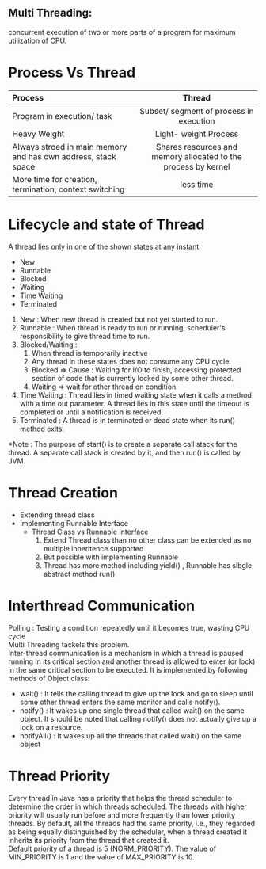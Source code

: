## Multi Threading: 
concurrent execution of two or more parts of a program for maximum utilization of CPU. 

# Process Vs Thread 
| Process        | Thread      |
| :------------- | :----------: |
|  Program in execution/ task | Subset/ segment of process in execution| 
| Heavy Weight  | Light- weight Process|
| Always stroed in main memory and has own address, stack space | Shares resources and memory allocated to the process by kernel|
| More time for creation, termination, context switching | less time|

# Lifecycle and state of Thread
A thread lies only in one of the shown states at any instant:
* New
* Runnable
* Blocked
* Waiting
* Time Waiting
* Terminated

1. New : When new thread is created but not yet started to run. 
2. Runnable : When thread is ready to run or running, scheduler's responsibility to give thread time to run.
3. Blocked/Waiting :
    1. When thread is temporarily inactive
    2. Any thread in these states does not consume any CPU cycle.
    3. Blocked => Cause : Waiting for I/O to finish, accessing protected section of code that is currently locked by some other thread.
    4. Waiting => wait for other thread on condition.
4. Time Waiting : Thread lies in timed waiting state when it calls a method with a time out parameter. A thread lies in this state until the timeout is completed or until a notification is received.
5. Terminated : A thread is in terminated or dead state when its run() method exits.

*Note : The purpose of start() is to create a separate call stack for the thread. A separate call stack is created by it, and then run() is called by JVM.

# Thread Creation
* Extending thread class
* Implementing Runnable Interface
    * Thread Class vs Runnable Interface
        1. Extend Thread class than no other class can be extended as no multiple inheritence supported
        2. But possible with implementing Runnable
        3. Thread has more method including yield() , Runnable has sibgle abstract method run()
 
# Interthread Communication

Polling : Testing a condition repeatedly until it becomes true, wasting CPU cycle\
Multi Threading tackels this problem.\
Inter-thread communication is a mechanism in which a thread is paused running in its critical section and another thread is allowed to enter (or lock) in the same critical section to be executed. It is implemented by following methods of Object class:
* wait() : It tells the calling thread to give up the lock and go to sleep until some other thread enters the same monitor and calls notify().
* notify() : It wakes up one single thread that called wait() on the same object. It should be noted that calling notify() does not actually give up a lock on a resource.
* notifyAll() : It wakes up all the threads that called wait() on the same object

# Thread Priority

Every thread in Java has a priority that helps the thread scheduler to determine the order in which threads scheduled. The threads with higher priority will usually run before and more frequently than lower priority threads. By default, all the threads had the same priority, i.e., they regarded as being equally distinguished by the scheduler, when a thread created it inherits its priority from the thread that created it.\
Default priority of a thread is 5 (NORM_PRIORITY). The value of MIN_PRIORITY is 1 and the value of MAX_PRIORITY is 10.

